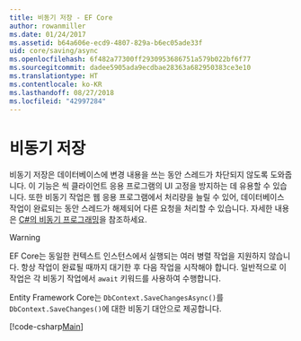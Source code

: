 ```yaml
---
title: 비동기 저장 - EF Core
author: rowanmiller
ms.date: 01/24/2017
ms.assetid: b64a606e-ecd9-4807-829a-b6ec05ade33f
uid: core/saving/async
ms.openlocfilehash: 6f482a77300ff2930953686751a579b022bf6f77
ms.sourcegitcommit: dadee5905ada9ecdbae28363a682950383ce3e10
ms.translationtype: HT
ms.contentlocale: ko-KR
ms.lasthandoff: 08/27/2018
ms.locfileid: "42997284"
---
```

# <a name="asynchronous-saving"></a>비동기 저장

비동기 저장은 데이터베이스에 변경 내용을 쓰는 동안 스레드가 차단되지 않도록 도와줍니다. 이 기능은 씩 클라이언트 응용 프로그램의 UI 고정을 방지하는 데 유용할 수 있습니다. 또한 비동기 작업은 웹 응용 프로그램에서 처리량을 늘릴 수 있어, 데이터베이스 작업이 완료되는 동안 스레드가 해제되어 다른 요청을 처리할 수 있습니다. 자세한 내용은 [C#의 비동기 프로그래밍](https://docs.microsoft.com/dotnet/csharp/async)을 참조하세요.

> [!WARNING]  
> EF Core는 동일한 컨텍스트 인스턴스에서 실행되는 여러 병렬 작업을 지원하지 않습니다. 항상 작업이 완료될 때까지 대기한 후 다음 작업을 시작해야 합니다. 일반적으로 이 작업은 각 비동기 작업에서 `await` 키워드를 사용하여 수행합니다.

Entity Framework Core는 `DbContext.SaveChangesAsync()`를 `DbContext.SaveChanges()`에 대한 비동기 대안으로 제공합니다.

[!code-csharp[Main](../../../samples/core/Saving/Saving/Async/Sample.cs#Sample)]
